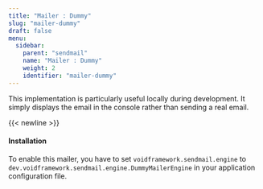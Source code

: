 ```yaml
---
title: "Mailer : Dummy"
slug: "mailer-dummy"
draft: false
menu:
  sidebar:
    parent: "sendmail"
    name: "Mailer : Dummy"
    weight: 2
    identifier: "mailer-dummy"
---
```



This implementation is particularly useful locally during development. It simply displays the email in the console rather than sending a real email.


{{< newline >}}
#### Installation

To enable this mailer, you have to set `voidframework.sendmail.engine` to `dev.voidframework.sendmail.engine.DummyMailerEngine` in your application configuration file.
